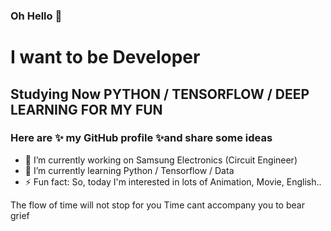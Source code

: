 ### Oh Hello 👋
# I want to be Developer
## Studying Now PYTHON / TENSORFLOW / DEEP LEARNING FOR MY FUN

### Here are ✨ my GitHub profile ✨and share some ideas
- 🔭 I’m currently working on Samsung Electronics (Circuit Engineer)
- 🌱 I’m currently learning Python / Tensorflow / Data
- ⚡ Fun fact: So, today I'm interested in lots of Animation, Movie, English..

The flow of time will not stop for you
Time cant accompany you to bear grief

